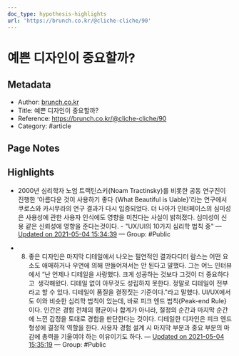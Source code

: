 ```yaml
---
doc_type: hypothesis-highlights
url: 'https://brunch.co.kr/@cliche-cliche/90'
---
```


# 예쁜 디자인이 중요할까?

## Metadata
- Author: [brunch.co.kr]()
- Title: 예쁜 디자인이 중요할까?
- Reference: https://brunch.co.kr/@cliche-cliche/90
- Category: #article

## Page Notes
## Highlights
- 2000년 심리학자 노엄 트랙틴스키{Noam Tractinsky}를 비롯한 공동 연구진이 진행한 '아름다운 것이 사용하기 좋다 {What Beautiful is Uable}'라는 연구에서 쿠로스와 카시무라의 연구 결과가 다시 입증되었다. 더 나아가 인터페이스의 심미성은 사용성에 관한 사용자 인식에도 영향을 미친다는 사실이 밝혀졌다. 심미성이 신용 같은 신뢰성에 영향을 준다는것이다. - "UX/UI의 10가지 심리학 법칙 중" — [Updated on 2021-05-04 15:34:39](https://hyp.is/zWNQiKyiEeuwF_8K4A2ypg/brunch.co.kr/@cliche-cliche/90) — Group: #Public

- 8) 좋은 디자인은 마지막 디테일에서 나오는 필연적인 결과다디터 람스는 어떤 요소도 애매하거나 우연에 의해 만들어져서는 안 된다고 말했다. 그는 어느 인터뷰에서 “난 언제나 디테일을 사랑했다. 크게 성공하는 것보다 그것이 더 중요하다고  생각해왔다. 디테일 없이 아무것도 성립하지 못한다. 정말로 디테일이 전부라고 할 수 있다. 디테일이 품질을 결정짓는 기준이다."라고 말했다. UI/UX에서도 이와 비슷한 심리학 법칙이 있는데, 바로 피크 엔드 법칙{Peak-end Rule}이다. 인간은 경험 전체의 평균이나 합계가 아니라, 절정의 순간과 마지막 순간에 느낀 감정을 토대로 경험을 판단한다는 것이다. 디테일한 디자인은 피크 엔드 형성에 결정적 역할을 한다. 사용자 경험 설계 시 마지막 부분과 중요 부분의 마감에 총력을 기울여야 하는 이유이기도 하다. — [Updated on 2021-05-04 15:35:19](https://hyp.is/5Yy0pqyiEeuwGTODNYZLvQ/brunch.co.kr/@cliche-cliche/90) — Group: #Public



